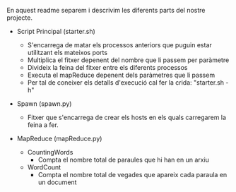 En aquest readme separem i descrivim les diferents parts del nostre projecte.
- Script Principal (starter.sh)
  - S'encarrega de matar els processos anteriors que puguin estar utilitzant els mateixos ports
  - Multiplica el fitxer depenent del nombre que li passem per paràmetre
  - Divideix la feina del fitxer entre els diferents processos
  - Executa el mapReduce depenent dels paràmetres que li passem
  - Per tal de coneixer els detalls d'execució cal fer la crida: "starter.sh -h"
- Spawn (spawn.py)
  - Fitxer que s'encarrega de crear els hosts en els quals carregarem la feina a fer.

- MapReduce (mapReduce.py)
  - CountingWords
    - Compta el nombre total de paraules que hi han en un arxiu
  - WordCount
    - Compta el nombre total de vegades que apareix cada paraula en un document


